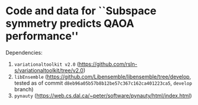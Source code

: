 # Code and data for ``Subspace symmetry predicts QAOA performance''

Dependencies:

1. `variationaltoolkit v2.0` (https://github.com/rsln-s/variationaltoolkit/tree/v2.0)
2. `libEnsemble` (https://github.com/Libensemble/libensemble/tree/develop, tested as of commit `d8eb96a05b57b8b12be57c367c162ca401223ca5`, `develop` branch)
3. `pynauty` (https://web.cs.dal.ca/~peter/software/pynauty/html/index.html)
